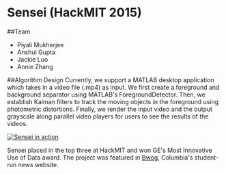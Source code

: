 # Sensei (HackMIT 2015)

##Team
- Piyali Mukherjee
- Anshul Gupta
- Jackie Luo
- Annie Zhang

##Algorithm Design
Currently, we support a MATLAB desktop application which takes in a video file (.mp4) as input. 
We first create a foreground and background separator using MATLAB's ForegroundDetector. Then, we establish Kalman filters to track the moving objects in the foreground using photometric distortions. Finally, we render the input video and the output grayscale along parallel video players for users to see the results of the videos. 

[![Sensei in action](https://j.gifs.com/m2GGMJ.gif)](https://www.youtube.com/watch?v=bkN14S4BR5U)

Sensei placed in the top three at HackMIT and won GE's Most Innovative Use of Data award. The project was featured in [Bwog](http://bwog.com/2015/09/25/columbia-team-places-third-at-hackmit/), Columbia's student-run news website.
